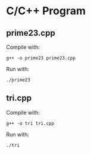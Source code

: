# C/C++ Program

## prime23.cpp

Compile with: 
```shell
g++ -o prime23 prime23.cpp
```

Run with: 
```shell
./prime23
```

## tri.cpp

Compile with: 
```shell
g++ -o tri tri.cpp
```

Run with: 
```shell
./tri
```

